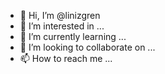 - 👋 Hi, I’m @linizgren
- 👀 I’m interested in ...
- 🌱 I’m currently learning ...
- 💞️ I’m looking to collaborate on ...
- 📫 How to reach me ...

<!---
linizgren/linizgren is a ✨ special ✨ repository because its `README.md` (this file) appears on your GitHub profile.
You can click the Preview link to take a look at your changes.
--->

